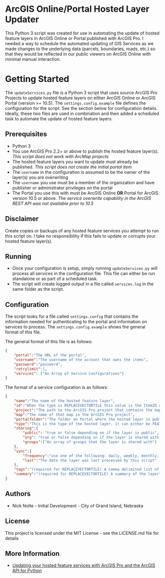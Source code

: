 # ArcGIS Online/Portal Hosted Layer Updater
This Python 3 script was created for use in automating the update of hosted feature layers in ArcGIS Online or Portal published with ArcGIS Pro. I needed a way to schedule the automated updating of GIS Services as we made changes to the underlying data (parcels, boundaries, roads, etc.) so that they would be reflected in our public viewers on ArcGIS Online with minimal manual interaction.

# Getting Started
The `updateServices.py` file is a Python 3 script that uses source ArcGIS Pro Projects to update hosted feature layers on either ArcGIS Online or ArcGIS Portal (version >= 10.5).
The `settings.config.example` file defines the configuration for the script. See the section below for configuration details. 
Ideally, these two files are used in combination and then added a scheduled task to automate the update of hosted feature layers.

## Prerequisites
* Python 3
* You use ArcGIS Pro 2.2+ or above to publish the hosted feature layer(s). _This script does not work with ArcMap projects_
* The hosted feature layers you want to update must already be published. _This script does not create the initial portal item_
* The `username` in the configuration is assumed to be the owner of the layer(s) you are overwriting
* The `username` you use must be a member of the organization and have publisher or administrator privileges on the portal
* The Portal you use this with must be ArcGIS Online **OR** Portal for ArcGIS version 10.5 or above. _The service overwrite capability in the ArcGIS REST API was not available prior to 10.5_ 

## Disclaimer
Create copies or backups of any hosted feature services you attempt to run this script on. I take no responsibility if this fails to update or corrupts your hosted feature layer(s).

## Running
* Once your configuration is setup, simply running `updateServices.py` will process all services in the configuration file. This file can either be run standalone or as part of a scheduled task.
* The script will create logged output in a file called `services.log` in the same folder as the script.

## Configuration
The script looks for a file called `settings.config` that contains the information needed for authenticating to the portal and information on services to process. The `settings.config.example` shows the general format of this file.

The general format of this file is as follows:

```json
{
    "portal":"The URL of the portal",
    "username":"The username of the account that owns the items",
    "password":"password",
    "retrylimit":1, 
    "services": ["An Array of Service Configurations"]
}
```

The format of a service configuration is as follows:

```json
{
    "name":"The name of the hosted feature layer",
    "id":"When the type is REPLACEVECTORTILE this value is the ItemID of the target layer in ArcGIS Online",
    "project":"The path to the ArcGIS Pro project that contains the map for the hosted feature layer",
    "map":"The name of that map in the ArcGIS Pro project",
    "portalfolder":"The folder on Portal where the hosted layer is published. If it's in your root folder leave blank",
    "type":"This is the type of the hosted layer, it can either be FEATURE, TILE, MAP_IMAGE, or REPLACEVECTORTILE",
    "sharing":{
        "public": "true or false depending on if the layer is public",
        "org": "true or false depending on if the layer is shared with the entire organization",
        "groups":["An array of groups that the layer is shared with"]
    },
    "sync":{
        "frequency":"use one of the following: daily, weekly, monthly, yearly",
        "last":"The date the layer was last processed by this script"
    },
    "tags":"(required for REPLACEVECTORTILE) A comma delimited list of tags for the item",
    "summary":"(required for REPLACEVECTORTILE) A summary of the layer"
}
```
## Authors
* Nick Nolte - Initial Development - City of Grand Island, Nebraska

## License
This project is licensed under the MIT License - see the LICENSE.md file for details

## More Information
* [Updating your hosted feature services with ArcGIS Pro and the ArcGIS API for Python](https://www.esri.com/arcgis-blog/products/api-python/analytics/updating-your-hosted-feature-services-with-arcgis-pro-and-the-arcgis-api-for-python/)
